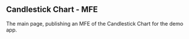 ## Candlestick Chart - MFE

The main page, publishing an MFE of the Candlestick Chart for the demo app.

